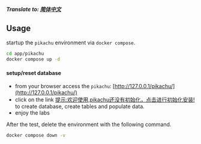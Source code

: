 ##### Translate to: [简体中文](README_zh.md)

## Usage

startup the `pikachu` environment via `docker compose`.

```bash
cd app/pikachu
docker compose up -d
```

#### setup/reset database

- from your browser access the `pikachu`: [http://127.0.0.1/pikachu/](http://127.0.0.1/pikachu/)
- click on the link [提示:欢迎使用,pikachu还没有初始化，点击进行初始化安装!](http://127.0.0.1/pikachu/install.php) to create database, create tables and populate data.
- enjoy the labs

After the test, delete the environment with the following command.

```bash
docker compose down -v
```

